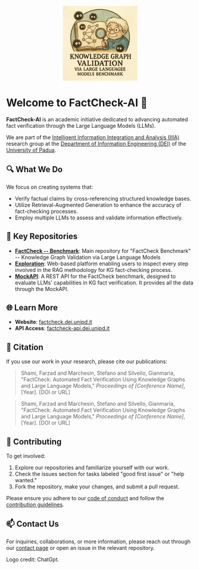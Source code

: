 <p align="center">
  <img src="https://raw.githubusercontent.com/FactCheck-AI/.github/main/profile/FactCheck-Logo.png" width="200" alt="FactCheck-AI Logo" />
</p>

# Welcome to FactCheck-AI 👋

**FactCheck-AI** is an academic initiative dedicated to advancing automated fact verification through the Large Language Models (LLMs).

We are part of the [Intelligent Information Integration and Analysis (IIIA)](https://iiia.dei.unipd.it/) research group at the [Department of Information Engineering (DEI)](https://www.dei.unipd.it/) of the [University of Padua](https://www.unipd.it/).

## 🔍 What We Do

We focus on creating systems that:

- Verify factual claims by cross-referencing structured knowledge bases.
- Utilize Retrieval-Augmented Generation to enhance the accuracy of fact-checking processes.
- Employ multiple LLMs to assess and validate information effectively.

## 📂 Key Repositories

- **[FactCheck -- Benchmark](https://github.com/FactCheck-AI/FactCheck)**: Main repository for "FactCheck Benchmark" -- Knowledge Graph Validation via Large Language Models
- **[Exploration](https://github.com/FactCheck-AI/FactCheck-Exploration)**: Web-based platform enabling users to inspect every step involved in the RAG methodology for KG fact-checking process.
- **[MockAPI](https://github.com/FactCheck-AI/FactCheck-MockAPI)**: A REST API for the FactCheck benchmark, designed to evaluate LLMs' capabilities in KG fact verification. It provides all the data through the MockAPI.

## 🌐 Learn More

- **Website**: [factcheck.dei.unipd.it](https://factcheck.dei.unipd.it/)
- **API Access**: [factcheck-api.dei.unipd.it](https://factcheck-api.dei.unipd.it/)

## 📖 Citation

If you use our work in your research, please cite our publications:

> Shami, Farzad and Marchesin, Stefano and Silvello, Gianmaria, "FactCheck: Automated Fact Verification Using Knowledge Graphs and Large Language Models," *Proceedings of [Conference Name]*, [Year]. [DOI or URL]

> Shami, Farzad and Marchesin, Stefano and Silvello, Gianmaria, "FactCheck: Automated Fact Verification Using Knowledge Graphs and Large Language Models," *Proceedings of [Conference Name]*, [Year]. [DOI or URL]

## 🤝 Contributing

To get involved:

1. Explore our repositories and familiarize yourself with our work.
2. Check the issues section for tasks labeled "good first issue" or "help wanted."
3. Fork the repository, make your changes, and submit a pull request.

Please ensure you adhere to our [code of conduct](https://github.com/FactCheck-AI/.github/blob/main/CODE_OF_CONDUCT.md) and follow the [contribution guidelines](https://github.com/FactCheck-AI/.github/blob/main/CONTRIBUTING.md).

## 📫 Contact Us

For inquiries, collaborations, or more information, please reach out through our [contact page](https://factcheck.dei.unipd.it/credits) or open an issue in the relevant repository.

Logo credit: ChatGpt.
